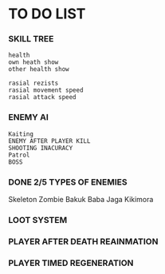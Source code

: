 # TO DO LIST
### SKILL TREE
```
health
own heath show
other health show 

rasial rezists
rasial movement speed
rasial attack speed
```
### ENEMY AI
```
Kaiting
ENEMY AFTER PLAYER KILL
SHOOTING INACURACY
Patrol
BOSS
```
### DONE 2/5 TYPES OF ENEMIES 
Skeleton
Zombie
Bakuk
Baba Jaga
Kikimora
### LOOT SYSTEM
### PLAYER AFTER DEATH REAINMATION
### PLAYER TIMED REGENERATION